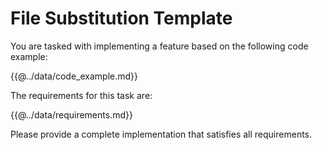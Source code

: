 # File Substitution Template

You are tasked with implementing a feature based on the following code example:

{{@../data/code_example.md}}

The requirements for this task are:

{{@../data/requirements.md}}

Please provide a complete implementation that satisfies all requirements.